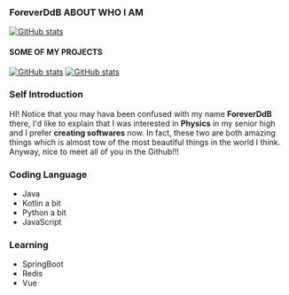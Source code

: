 ### ForeverDdB  ABOUT WHO I AM
[![GitHub stats](https://github-readme-stats.vercel.app/api?username=Foreverddb&show_icons=true&bg_color=30,e96443,904e95&title_color=fff&text_color=fff)](https://github.com/Foreverddb)

#### SOME OF MY PROJECTS

[![GitHub stats](https://github-readme-stats.vercel.app/api/pin/?username=Foreverddb&show_icons=true&repo=FuckLegym&bg_color=30,e96443,904e95&title_color=fff&text_color=fff)](https://github.com/Foreverddb/FuckLegym)
[![GitHub stats](https://github-readme-stats.vercel.app/api/pin/?username=Foreverddb&show_icons=true&repo=ddblog&bg_color=30,e96443,904e95&title_color=fff&text_color=fff)](https://github.com/Foreverddb/ddblog)


### Self Introduction

HI! Notice that you may hava been confused with my name **ForeverDdB** there, I'd like to explain that I was interested in **Physics** in my senior high and I prefer **creating softwares** now. In fact, these two are both amazing things which is almost tow of the most beautiful things in the world I think. Anyway, nice to meet all of you in the Github!!!

### Coding Language

* Java
* Kotlin a bit
* Python a bit
* JavaScript

### Learning

- SpringBoot
- Redis
- Vue

